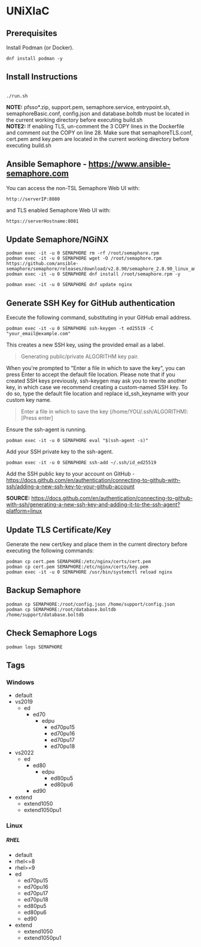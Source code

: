 # UNiXIaC
## Prerequisites
Install Podman (or Docker).  
```
dnf install podman -y
```

## Install Instructions
```

./run.sh
```
**NOTE:** pfsso*.zip, support.pem, semaphore.service, entrypoint.sh, semaphoreBasic.conf,  config.json and database.boltdb must be located in the current working directory before executing build.sh  
**NOTE2:** If enabling TLS, un-comment the 3 COPY lines in the Dockerfile and comment out the COPY on line 28. Make sure that semaphoreTLS.conf, cert.pem amd key.pem are located in the current working directory before executing build.sh  

## Ansible Semaphore - https://www.ansible-semaphore.com
You can access the non-TSL Semaphore Web UI with:
```
http://serverIP:8080
```
and TLS enabled Semaphore Web UI with:
```
https://serverHostname:8081
```

## Update Semaphore/NGiNX
```
podman exec -it -u 0 SEMAPHORE rm -rf /root/semaphore.rpm
podman exec -it -u 0 SEMAPHORE wget -O /root/semaphore.rpm https://github.com/ansible-semaphore/semaphore/releases/download/v2.8.90/semaphore_2.8.90_linux_amd64.rpm
podman exec -it -u 0 SEMAPHORE dnf install /root/semaphore.rpm -y
```
```
podman exec -it -u 0 SEMAPHORE dnf update nginx
```

## Generate SSH Key for GitHub authentication
Execute the following command, substituting in your GitHub email address.  
```
podman exec -it -u 0 SEMAPHORE ssh-keygen -t ed25519 -C "your_email@example.com"
```
This creates a new SSH key, using the provided email as a label.  

> Generating public/private ALGORITHM key pair.  

When you're prompted to "Enter a file in which to save the key", you can press Enter to accept the default file location. Please note that if you created SSH keys previously, ssh-keygen may ask you to rewrite another key, in which case we recommend creating a custom-named SSH key. To do so, type the default file location and replace id_ssh_keyname with your custom key name.  

> Enter a file in which to save the key (/home/YOU/.ssh/ALGORITHM):[Press enter]

Ensure the ssh-agent is running.  
```
podman exec -it -u 0 SEMAPHORE eval "$(ssh-agent -s)"
```

Add your SSH private key to the ssh-agent.  
```
podman exec -it -u 0 SEMAPHORE ssh-add ~/.ssh/id_ed25519
```

Add the SSH public key to your account on GitHub  - https://docs.github.com/en/authentication/connecting-to-github-with-ssh/adding-a-new-ssh-key-to-your-github-account  

**SOURCE:** https://docs.github.com/en/authentication/connecting-to-github-with-ssh/generating-a-new-ssh-key-and-adding-it-to-the-ssh-agent?platform=linux  

## Update TLS Certificate/Key
Generate the new cert/key and place them in the current directory before executing the following commands:  
```
podman cp cert.pem SEMAPHORE:/etc/nginx/certs/cert.pem
podman cp cert.pem SEMAPHORE:/etc/nginx/certs/key.pem
podman exec -it -u 0 SEMAPHORE /usr/bin/systemctl reload nginx
```

## Backup Semaphore
```
podman cp SEMAPHORE:/root/config.json /home/support/config.json
podman cp SEMAPHORE:/root/database.boltdb /home/support/database.boltdb
```

## Check Semaphore Logs
```
podman logs SEMAPHORE
```

## Tags
### Windows

- default
- vs2019
  - ed
    - ed70
      - edpu
        - ed70pu15
        - ed70pu16
        - ed70pu17
        - ed70pu18
- vs2022
  - ed 
    - ed80
      - edpu
        - ed80pu5
        - ed80pu6
    - ed90
- extend
  - extend1050
  - extend1050pu1

### Linux
##### RHEL
- default
- rhel<=8
- rhel>=9
- ed
  - ed70pu15
  - ed70pu16
  - ed70pu17
  - ed70pu18
  - ed80pu5
  - ed80pu6
  - ed90
- extend
  - extend1050
  - extend1050pu1